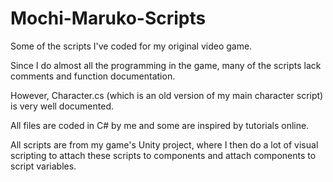 # Mochi-Maruko-Scripts

Some of the scripts I've coded for my original video game. 

Since I do almost all the programming in the game, many of the scripts lack comments and function documentation. 

However, Character.cs (which is an old version of my main character script) is very well documented. 

All files are coded in C# by me and some are inspired by tutorials online. 

All scripts are from my game's Unity project, where I then do a lot of visual scripting to attach these scripts to components and attach components to script variables. 
